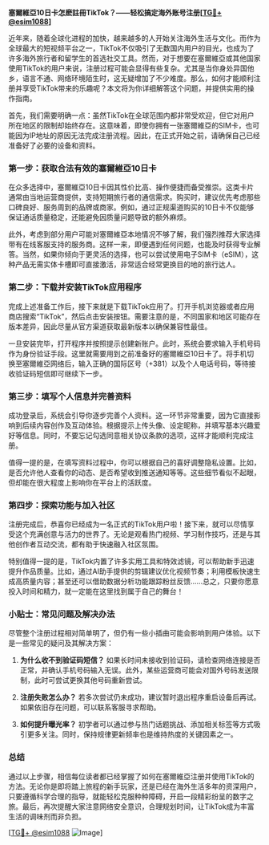 **塞爾維亞10日卡怎麽註冊TikTok？——轻松搞定海外账号注册[[TG💪+ @esim1088](https://t.me/s/esim1088)]**

近年来，随着全球化进程的加快，越来越多的人开始关注海外生活与文化。而作为全球最大的短视频平台之一，TikTok不仅吸引了无数国内用户的目光，也成为了许多海外旅行者和留学生的首选社交工具。然而，对于想要在塞爾維亞或其他国家使用TikTok的用户来说，注册过程可能会显得有些复杂。尤其是当你身处异国他乡，语言不通、网络环境陌生时，这无疑增加了不少难度。那么，如何才能顺利注册并享受TikTok带来的乐趣呢？本文将为你详细解答这个问题，并提供实用的操作指南。

首先，我们需要明确一点：虽然TikTok在全球范围内都非常受欢迎，但它对用户所在地区的限制却始终存在。这意味着，即使你拥有一张塞爾維亞的SIM卡，也可能因为IP地址的原因无法完成注册流程。因此，在正式开始之前，请确保自己已经准备好了必要的设备和资料。

### 第一步：获取合法有效的塞爾維亞10日卡

在众多选择中，塞爾維亞10日卡因其性价比高、操作便捷而备受推崇。这类卡片通常由当地运营商提供，支持短期旅行者的通信需求。购买时，建议优先考虑那些口碑良好、服务周到的品牌或商家。例如，通过正规渠道购买的10日卡不仅能够保证通话质量稳定，还能避免因质量问题导致的额外麻烦。

此外，考虑到部分用户可能对塞爾維亞本地情况不够了解，我们强烈推荐大家选择带有在线客服支持的服务商。这样一来，即便遇到任何问题，也能及时获得专业解答。当然，如果你倾向于更灵活的选择，也可以尝试使用电子SIM卡（eSIM），这种产品无需实体卡槽即可直接激活，非常适合经常更换目的地的旅行达人。

### 第二步：下载并安装TikTok应用程序

完成上述准备工作后，接下来就是下载TikTok应用了。打开手机浏览器或者应用商店搜索“TikTok”，然后点击安装按钮。需要注意的是，不同国家和地区可能存在版本差异，因此尽量从官方渠道获取最新版本以确保兼容性最佳。

一旦安装完毕，打开程序并按照提示创建新账户。此时，系统会要求输入手机号码作为身份验证手段。这里就需要用到之前准备好的塞爾維亞10日卡了。将手机切换至塞爾維亞网络后，输入正确的国际区号（+381）以及个人电话号码，等待接收验证码短信即可继续下一步。

### 第三步：填写个人信息并完善资料

成功登录后，系统会引导你逐步完善个人资料。这一环节非常重要，因为它直接影响到后续内容创作及互动体验。根据提示上传头像、设定昵称，并填写基本兴趣爱好等信息。同时，不要忘记勾选同意相关协议条款的选项，这样才能顺利完成注册。

值得一提的是，在填写资料过程中，你可以根据自己的喜好调整隐私设置。比如，是否允许他人查看你的动态、是否希望收到推送通知等等。这些细节看似不起眼，但却能在很大程度上影响你在平台上的活跃度。

### 第四步：探索功能与加入社区

注册完成后，恭喜你已经成为一名正式的TikTok用户啦！接下来，就可以尽情享受这个充满创意与活力的世界了。无论是观看热门视频、学习制作技巧，还是与其他创作者互动交流，都有助于快速融入社区氛围。

特别值得一提的是，TikTok内置了许多实用工具和特效滤镜，可以帮助新手迅速提升作品质量。比如，通过AI助手提供的剪辑建议优化视频节奏；利用模板快速生成高质量内容；甚至还可以借助数据分析功能跟踪粉丝反馈……总之，只要你愿意投入时间和精力，就一定能在这里找到属于自己的舞台！

### 小贴士：常见问题及解决办法

尽管整个注册过程相对简单明了，但仍有一些小插曲可能会影响到用户体验。以下是一些常见的疑问及其解决方案：

1. **为什么收不到验证码短信？**
   如果长时间未接收到验证码，请检查网络连接是否正常，并确认手机号码输入无误。此外，某些运营商可能会对国外号码发送限制，此时可尝试更换其他号码重新尝试。

2. **注册失败怎么办？**
   若多次尝试仍未成功，建议暂时退出程序重启设备后再试。如果依旧存在问题，可以联系客服寻求帮助。

3. **如何提升曝光率？**
   初学者可以通过参与热门话题挑战、添加相关标签等方式吸引更多关注。同时，保持规律更新频率也是维持热度的关键因素之一。

### 总结

通过以上步骤，相信每位读者都已经掌握了如何在塞爾維亞注册并使用TikTok的方法。无论你是即将踏上旅程的新手玩家，还是已经在海外生活多年的资深用户，只要遵循科学合理的指导，就能轻松克服种种障碍，开启一段精彩纷呈的数字之旅。最后，再次提醒大家注意网络安全意识，合理规划时间，让TikTok成为丰富生活的调味剂而非负担。

[[TG💪+ @esim1088](https://t.me/s/esim1088) ![Image](https://i.postimg.cc/4NQfJmqS/Snipaste-2025-05-13-00-14-12.png)]